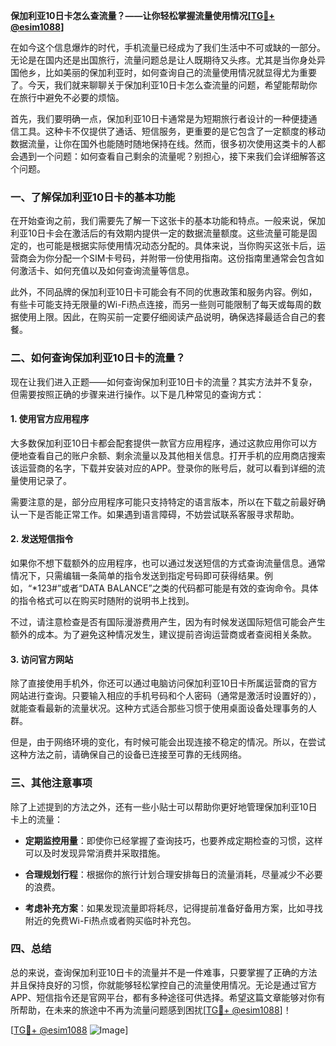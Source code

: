 **保加利亚10日卡怎么查流量？——让你轻松掌握流量使用情况[[TG💪+ @esim1088](https://t.me/s/esim1088)]**

在如今这个信息爆炸的时代，手机流量已经成为了我们生活中不可或缺的一部分。无论是在国内还是出国旅行，流量问题总是让人既期待又头疼。尤其是当你身处异国他乡，比如美丽的保加利亚时，如何查询自己的流量使用情况就显得尤为重要了。今天，我们就来聊聊关于保加利亚10日卡怎么查流量的问题，希望能帮助你在旅行中避免不必要的烦恼。

首先，我们要明确一点，保加利亚10日卡通常是为短期旅行者设计的一种便捷通信工具。这种卡不仅提供了通话、短信服务，更重要的是它包含了一定额度的移动数据流量，让你在国外也能随时随地保持在线。然而，很多初次使用这类卡的人都会遇到一个问题：如何查看自己剩余的流量呢？别担心，接下来我们会详细解答这个问题。

### 一、了解保加利亚10日卡的基本功能

在开始查询之前，我们需要先了解一下这张卡的基本功能和特点。一般来说，保加利亚10日卡会在激活后的有效期内提供一定的数据流量额度。这些流量可能是固定的，也可能是根据实际使用情况动态分配的。具体来说，当你购买这张卡后，运营商会为你分配一个SIM卡号码，并附带一份使用指南。这份指南里通常会包含如何激活卡、如何充值以及如何查询流量等信息。

此外，不同品牌的保加利亚10日卡可能会有不同的优惠政策和服务内容。例如，有些卡可能支持无限量的Wi-Fi热点连接，而另一些则可能限制了每天或每周的数据使用上限。因此，在购买前一定要仔细阅读产品说明，确保选择最适合自己的套餐。

### 二、如何查询保加利亚10日卡的流量？

现在让我们进入正题——如何查询保加利亚10日卡的流量？其实方法并不复杂，但需要按照正确的步骤来进行操作。以下是几种常见的查询方式：

#### 1. 使用官方应用程序

大多数保加利亚10日卡都会配套提供一款官方应用程序，通过这款应用你可以方便地查看自己的账户余额、剩余流量以及其他相关信息。打开手机的应用商店搜索该运营商的名字，下载并安装对应的APP。登录你的账号后，就可以看到详细的流量使用记录了。

需要注意的是，部分应用程序可能只支持特定的语言版本，所以在下载之前最好确认一下是否能正常工作。如果遇到语言障碍，不妨尝试联系客服寻求帮助。

#### 2. 发送短信指令

如果你不想下载额外的应用程序，也可以通过发送短信的方式查询流量信息。通常情况下，只需编辑一条简单的指令发送到指定号码即可获得结果。例如，“*123#”或者“DATA BALANCE”之类的代码都可能是有效的查询命令。具体的指令格式可以在购买时随附的说明书上找到。

不过，请注意检查是否有国际漫游费用产生，因为有时候发送国际短信可能会产生额外的成本。为了避免这种情况发生，建议提前咨询运营商或者查阅相关条款。

#### 3. 访问官方网站

除了直接使用手机外，你还可以通过电脑访问保加利亚10日卡所属运营商的官方网站进行查询。只要输入相应的手机号码和个人密码（通常是激活时设置好的），就能查看最新的流量状况。这种方式适合那些习惯于使用桌面设备处理事务的人群。

但是，由于网络环境的变化，有时候可能会出现连接不稳定的情况。所以，在尝试这种方法之前，请确保自己的设备已连接至可靠的无线网络。

### 三、其他注意事项

除了上述提到的方法之外，还有一些小贴士可以帮助你更好地管理保加利亚10日卡上的流量：

- **定期监控用量**：即使你已经掌握了查询技巧，也要养成定期检查的习惯，这样可以及时发现异常消费并采取措施。
  
- **合理规划行程**：根据你的旅行计划合理安排每日的流量消耗，尽量减少不必要的浪费。

- **考虑补充方案**：如果发现流量即将耗尽，记得提前准备好备用方案，比如寻找附近的免费Wi-Fi热点或者购买临时补充包。

### 四、总结

总的来说，查询保加利亚10日卡的流量并不是一件难事，只要掌握了正确的方法并且保持良好的习惯，你就能够轻松掌控自己的流量使用情况。无论是通过官方APP、短信指令还是官网平台，都有多种途径可供选择。希望这篇文章能够对你有所帮助，在未来的旅途中不再为流量问题感到困扰[[TG💪+ @esim1088](https://t.me/s/esim1088)]！

[[TG💪+ @esim1088](https://t.me/s/esim1088) ![Image](https://i.postimg.cc/4NQfJmqS/Snipaste-2025-05-13-00-14-12.png)]